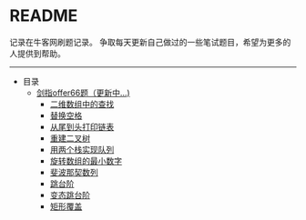  README
 ===
记录在牛客网刷题记录。
争取每天更新自己做过的一些笔试题目，希望为更多的人提供到帮助。
***
* 目录
    * [剑指offer66题（更新中...)](./剑指offer)
      * [二维数组中的查找](/剑指offer/FindinArray.md/) 
      * [替换空格](/剑指offer/replaceSpace.md)
      * [从尾到头打印链表](/剑指offer/printListFromTailToHead.md)
      * [重建二叉树](/剑指offer/reConstructBinaryTree.md)
      * [用两个栈实现队列 ](/剑指offer/Queue.md)
      * [旋转数组的最小数字](/剑指offer/minNumberInRotateArray.md) 
      * [斐波那契数列](/剑指offer/Fibonacci.md)
      * [跳台阶](/剑指offer/JumpFloor.md)
      * [变态跳台阶](/剑指offer/JumpFloorII.md)
      * [矩形覆盖](/剑指offer/RectCover.md)
